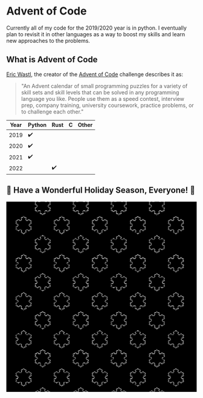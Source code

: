 <h1> Advent of Code </h1>

  <p>Currently all of my code for the 2019/2020 year is in python. I eventually plan to revisit it in other languages as a way to boost my skills and learn new approaches to the problems.</p>

<h2> What is Advent of Code </h2>

  <p><a href="http://was.tl/">Eric Wastl</a>, the creator of the <a href="https://adventofcode.com/">Advent of Code</a> challenge describes it as: <br  />
    <blockquote>"An Advent calendar of small programming puzzles for a variety of skill sets and skill levels that can be solved in any programming language you like. People use them as a speed contest, interview prep, company training, university coursework, practice problems, or to challenge each other." </blockquote></p>

| Year | Python             | Rust               | C | Other |
|------|--------------------|--------------------|---|-------|
| 2019 | :heavy_check_mark: |                    |   |       |
| 2020 | :heavy_check_mark: |                    |   |       |
| 2021 | :heavy_check_mark: |                    |   |       |
| 2022 |                    | :heavy_check_mark: |   |       |

## 🎅 Have a Wonderful Holiday Season, Everyone! 🎅 

![koch flakes](https://raw.githubusercontent.com/fratorgano/advent_of_code_2020/main/snow.gif)